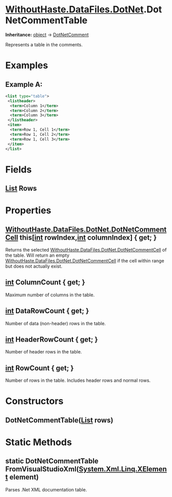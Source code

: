# [WithoutHaste.DataFiles.DotNet](TableOfContents.WithoutHaste.DataFiles.DotNet.md).DotNetCommentTable

**Inheritance:** [object](https://docs.microsoft.com/en-us/dotnet/api/system.object) → [DotNetComment](WithoutHaste.DataFiles.DotNet.DotNetComment.md)  

Represents a table in the comments.  

# Examples

## Example A:


```xml
<list type="table">
 <listheader>
  <term>Column 1</term>
  <term>Column 2</term>
  <term>Column 3</term>
 </listheader>
 <item>
  <term>Row 1, Cell 1</term>
  <term>Row 1, Cell 2</term>
  <term>Row 1, Cell 3</term>
 </item>
</list>
```  

# Fields

## [List](https://docs.microsoft.com/en-us/dotnet/api/system.collections.generic.list-1) Rows

# Properties

## [WithoutHaste.DataFiles.DotNet.DotNetCommentCell](WithoutHaste.DataFiles.DotNet.DotNetCommentCell.md) this[[int](https://docs.microsoft.com/en-us/dotnet/api/system.int32) rowIndex,[int](https://docs.microsoft.com/en-us/dotnet/api/system.int32) columnIndex] { get; }

Returns the selected [WithoutHaste.DataFiles.DotNet.DotNetCommentCell](WithoutHaste.DataFiles.DotNet.DotNetCommentCell.md) of the table. Will return an empty [WithoutHaste.DataFiles.DotNet.DotNetCommentCell](WithoutHaste.DataFiles.DotNet.DotNetCommentCell.md) if the cell within range but does not actually exist.  

## [int](https://docs.microsoft.com/en-us/dotnet/api/system.int32) ColumnCount { get; }

Maximum number of columns in the table.  

## [int](https://docs.microsoft.com/en-us/dotnet/api/system.int32) DataRowCount { get; }

Number of data (non-header) rows in the table.  

## [int](https://docs.microsoft.com/en-us/dotnet/api/system.int32) HeaderRowCount { get; }

Number of header rows in the table.  

## [int](https://docs.microsoft.com/en-us/dotnet/api/system.int32) RowCount { get; }

Number of rows in the table. Includes header rows and normal rows.  

# Constructors

## DotNetCommentTable([List](https://docs.microsoft.com/en-us/dotnet/api/system.collections.generic.list-1) rows)

# Static Methods

## static DotNetCommentTable FromVisualStudioXml([System.Xml.Linq.XElement](https://docs.microsoft.com/en-us/dotnet/api/system.xml.linq.xelement) element)

Parses .Net XML documentation table.  

